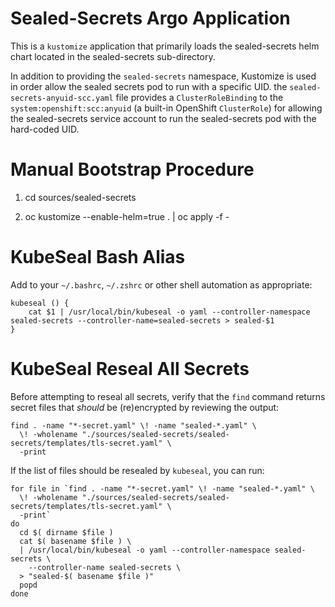 
# Sealed-Secrets Argo Application

This is a `kustomize` application that primarily loads the sealed-secrets helm chart located in the sealed-secrets sub-directory.

In addition to providing the `sealed-secrets` namespace, Kustomize is used in
order allow the sealed secrets pod to run with a specific UID. the
`sealed-secrets-anyuid-scc.yaml` file provides a `ClusterRoleBinding` to the
`system:openshift:scc:anyuid` (a built-in OpenShift `ClusterRole`) for allowing
the sealed-secrets service account to run the sealed-secrets pod with the
hard-coded UID.

# Manual Bootstrap Procedure

1. cd sources/sealed-secrets

2. oc kustomize --enable-helm=true . | oc apply -f -

# KubeSeal Bash Alias

Add to your `~/.bashrc`, `~/.zshrc` or other shell automation as appropriate:

    kubeseal () {
        cat $1 | /usr/local/bin/kubeseal -o yaml --controller-namespace sealed-secrets --controller-name=sealed-secrets > sealed-$1
    }

# KubeSeal Reseal All Secrets

Before attempting to reseal all secrets, verify that the `find` command returns
secret files that *should* be (re)encrypted by reviewing the output:

    find . -name "*-secret.yaml" \! -name "sealed-*.yaml" \
      \! -wholename "./sources/sealed-secrets/sealed-secrets/templates/tls-secret.yaml" \
      -print

If the list of files should be resealed by `kubeseal`, you can run:

    for file in `find . -name "*-secret.yaml" \! -name "sealed-*.yaml" \
      \! -wholename "./sources/sealed-secrets/sealed-secrets/templates/tls-secret.yaml" \
      -print`
    do
      cd $( dirname $file )
      cat $( basename $file ) \
      | /usr/local/bin/kubeseal -o yaml --controller-namespace sealed-secrets \
        --controller-name sealed-secrets \
      > "sealed-$( basename $file )"
      popd
    done
